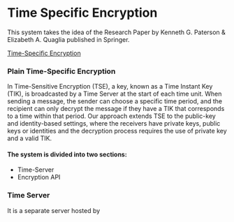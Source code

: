 # Time Specific Encryption
This system takes the idea of the Research Paper by Kenneth G. Paterson & Elizabeth A. Quaglia published in Springer. 

[Time-Specific Encryption](https://link.springer.com/chapter/10.1007/978-3-642-15317-4_1#:~:text=In%20(Plain)%20TSE%2C%20a,a%20time%20in%20that%20interval.)

### Plain Time-Specific Encryption

In Time-Sensitive Encryption (TSE), a key, known as a Time Instant Key (TIK), is broadcasted by a Time Server at the start of each time unit. When sending a message, the sender can choose a specific time period, and the recipient can only decrypt the message if they have a TIK that corresponds to a time within that period. Our approach extends TSE to the public-key and identity-based settings, where the receivers have private keys, public keys or identities and the decryption process requires the use of private key and a valid TIK.

#### The system is divided into two sections: 
* Time-Server
* Encryption API

### Time Server
It is a separate server hosted by 
